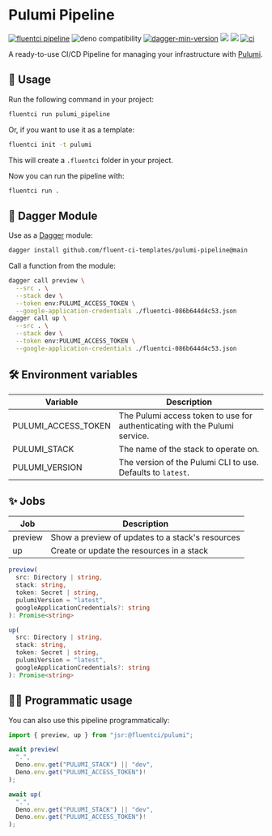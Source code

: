 # Pulumi Pipeline

[![fluentci pipeline](https://img.shields.io/badge/dynamic/json?label=pkg.fluentci.io&labelColor=%23000&color=%23460cf1&url=https%3A%2F%2Fapi.fluentci.io%2Fv1%2Fpipeline%2Fpulumi_pipeline&query=%24.version)](https://pkg.fluentci.io/pulumi_pipeline)
![deno compatibility](https://shield.deno.dev/deno/^1.41)
[![dagger-min-version](https://img.shields.io/badge/dagger-v0.10.0-blue?color=3D66FF&labelColor=000000)](https://dagger.io)
[![](https://jsr.io/badges/@fluentci/pulumi)](https://jsr.io/@fluentci/pulumi)
[![](https://img.shields.io/codecov/c/gh/fluent-ci-templates/pulumi-pipeline)](https://codecov.io/gh/fluent-ci-templates/pulumi-pipeline)
[![ci](https://github.com/fluent-ci-templates/pulumi-pipeline/actions/workflows/ci.yml/badge.svg)](https://github.com/fluent-ci-templates/pulumi-pipeline/actions/workflows/ci.yml)

A ready-to-use CI/CD Pipeline for managing your infrastructure with [Pulumi](https://www.pulumi.com/).

## 🚀 Usage

Run the following command in your project:

```bash
fluentci run pulumi_pipeline
```

Or, if you want to use it as a template:

```bash
fluentci init -t pulumi
```

This will create a `.fluentci` folder in your project.

Now you can run the pipeline with:

```bash
fluentci run .
```

## 🧩 Dagger Module

Use as a [Dagger](https://dagger.io) module:

```bash
dagger install github.com/fluent-ci-templates/pulumi-pipeline@main
```

Call a function from the module:

```bash
dagger call preview \
  --src . \
  --stack dev \
  --token env:PULUMI_ACCESS_TOKEN \
  --google-application-credentials ./fluentci-086b644d4c53.json
dagger call up \
  --src . \
  --stack dev \
  --token env:PULUMI_ACCESS_TOKEN \
  --google-application-credentials ./fluentci-086b644d4c53.json
```

## 🛠️ Environment variables

| Variable            | Description                                                                |
| ------------------- | -------------------------------------------------------------------------- |
| PULUMI_ACCESS_TOKEN | The Pulumi access token to use for authenticating with the Pulumi service. |
| PULUMI_STACK        | The name of the stack to operate on.                                       |
| PULUMI_VERSION      | The version of the Pulumi CLI to use. Defaults to `latest`.                |

## ✨ Jobs

| Job     | Description                                      |
| ------- | ------------------------------------------------ |
| preview | Show a preview of updates to a stack's resources |
| up      | Create or update the resources in a stack        |

```typescript
preview(
  src: Directory | string,
  stack: string,
  token: Secret | string,
  pulumiVersion = "latest",
  googleApplicationCredentials?: string
): Promise<string>

up(
  src: Directory | string,
  stack: string,
  token: Secret | string,
  pulumiVersion = "latest",
  googleApplicationCredentials?: string
): Promise<string>

```

## 👨‍💻 Programmatic usage

You can also use this pipeline programmatically:

```ts
import { preview, up } from "jsr:@fluentci/pulumi";

await preview(
  ".", 
  Deno.env.get("PULUMI_STACK") || "dev",
  Deno.env.get("PULUMI_ACCESS_TOKEN")!
);

await up(
  ".", 
  Deno.env.get("PULUMI_STACK") || "dev",
  Deno.env.get("PULUMI_ACCESS_TOKEN")!
);
```
